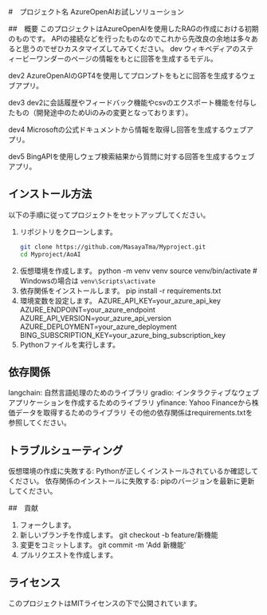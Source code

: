 #　プロジェクト名
AzureOpenAIお試しソリューション

##　概要
このプロジェクトはAzureOpenAIを使用したRAGの作成における初期のものです。
APIの接続などを行ったものなのでこれから先改良の余地は多々あると思うのでぜひカスタマイズしてみてください。
dev
ウィキペディアのスティービーワンダーのページの情報をもとに回答を生成するモデル。

dev2
AzureOpenAIのGPT4を使用してプロンプトをもとに回答を生成するウェブアプリ。

dev3
dev2に会話履歴やフィードバック機能やcsvのエクスポート機能を付与したもの（開発途中のためUiのみの変更となっております）。

dev4
Microsoftの公式ドキュメントから情報を取得し回答を生成するウェブアプリ。

dev5
BingAPIを使用しウェブ検索結果から質問に対する回答を生成するウェブアプリ。

## インストール方法
以下の手順に従ってプロジェクトをセットアップしてください。

1. リポジトリをクローンします。
   ```bash
   git clone https://github.com/MasayaTma/Myproject.git
   cd Myproject/AoAI
2. 仮想環境を作成します。
   python -m venv venv
   source venv/bin/activate  # Windowsの場合は `venv\Scripts\activate`
3. 依存関係をインストールします。
   pip install -r requirements.txt
4. 環境変数を設定します。
   AZURE_API_KEY=your_azure_api_key
   AZURE_ENDPOINT=your_azure_endpoint
   AZURE_API_VERSION=your_azure_api_version
   AZURE_DEPLOYMENT=your_azure_deployment
   BING_SUBSCRIPTION_KEY=your_azure_bing_subscription_key
5. Pythonファイルを実行します。

## 依存関係
langchain: 自然言語処理のためのライブラリ
gradio: インタラクティブなウェブアプリケーションを作成するためのライブラリ
yfinance: Yahoo Financeから株価データを取得するためのライブラリ
その他の依存関係はrequirements.txtを参照してください。

## トラブルシューティング
仮想環境の作成に失敗する: Pythonが正しくインストールされているか確認してください。
依存関係のインストールに失敗する: pipのバージョンを最新に更新してください。

##　貢献
1. フォークします。
2. 新しいブランチを作成します。
   git checkout -b feature/新機能
3. 変更をコミットします。
   git commit -m 'Add 新機能'
4. プルリクエストを作成します。

## ライセンス
このプロジェクトはMITライセンスの下で公開されています。